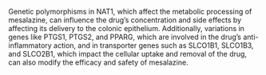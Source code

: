 Genetic polymorphisms in NAT1, which affect the metabolic processing of mesalazine, can influence the drug’s concentration and side effects by affecting its delivery to the colonic epithelium. Additionally, variations in genes like PTGS1, PTGS2, and PPARG, which are involved in the drug’s anti-inflammatory action, and in transporter genes such as SLCO1B1, SLCO1B3, and SLCO2B1, which impact the cellular uptake and removal of the drug, can also modify the efficacy and safety of mesalazine.